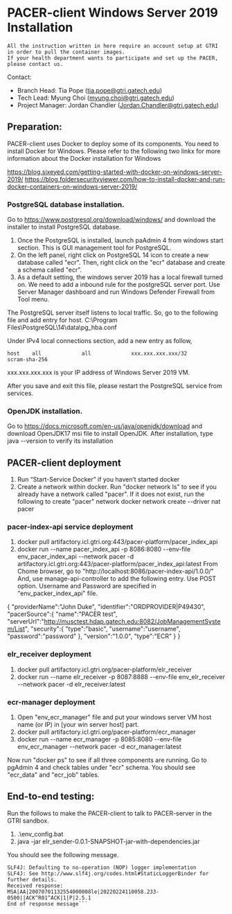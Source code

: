 # PACER-client Windows Server 2019 Installation

```
All the instruction written in here require an account setup at GTRI in order to pull the container images. 
If your health department wants to participate and set up the PACER, please contact us.
```

Contact:<br/>
* Branch Head: Tia Pope (tia.pope@gtri.gatech.edu)<br/>
* Tech Lead: Myung Choi (myung.choi@gtri.gatech.edu)<br/>
* Project Manager: Jordan Chandler (Jordan.Chandler@gtri.gatech.edu)


## Preparation: 
PACER-client uses Docker to deploy some of its components. 
You need to install Docker for Windows. Please refer to the following
two linkx for more information about the Docker installation for Windows

https://blog.sixeyed.com/getting-started-with-docker-on-windows-server-2019/
https://blog.foldersecurityviewer.com/how-to-install-docker-and-run-docker-containers-on-windows-server-2019/

### PostgreSQL database installation.
Go to https://www.postgresql.org/download/windows/ and download the installer to install
PostgreSQL database. 

1. Once the PostgreSQL is installed, launch paAdmin 4 from windows start section. This is GUI management
tool for PostgreSQL. 
2. On the left panel, right click on PostgreSQL 14 icon to create a new database called "ecr".
Then, right click on the "ecr" database and create a schema called "ecr". 
3. As a default setting, the windows server 2019 has a local firewall turned on. We need to add a
inbound rule for the postgreSQL server port. Use Server Manager dashboard and run Windows Defender Firewall
from Tool menu.

The PostgreSQL server itself listens to local traffic. So, go to the following file and add entry for host.
C:\Program Files\PostgreSQL\14\data\pg_hba.conf

Under IPv4 local connections section, add a new entry as follow,

```host    all             all             xxx.xxx.xxx.xxx/32            scram-sha-256```

xxx.xxx.xxx.xxx is your IP address of Windows Server 2019 VM.

After you save and exit this file, please restart the PostgreSQL service from services.

### OpenJDK installation.
Go to https://docs.microsoft.com/en-us/java/openjdk/download and download OpenJDK17 msi file
to install OpenJDK. After installation, type java --version to verify its installation

## PACER-client deployment
1. Run “Start-Service Docker” if you haven’t started docker
2. Create a network within docker. 
   Run "docker network ls" to see if you already have a network called "pacer". 
   If it does not exist, run the following to create "pacer" network
	docker network create --driver nat pacer

### pacer-index-api service deployment
1. docker pull artifactory.icl.gtri.org:443/pacer-platform/pacer_index_api
2. docker run --name pacer_index_api -p 8086:8080 --env-file env_pacer_index_api --network pacer -d artifactory.icl.gtri.org:443/pacer-platform/pacer_index_api:latest
From Chome browser, go to "http://localhost:8086/pacer-index-api/1.0.0/" And, use manage-api-controller to add
the following entry. Use POST option. Username and Password are specified in "env_packer_index_api" file.

 {
   "providerName":"John Duke",
   "identifier":"ORDPROVIDER|P49430",
   "pacerSource":{
      "name":"PACER test",
      "serverUrl":"http://musctest.hdap.gatech.edu:8082/JobManagementSystem/List",
      "security":{
         "type":"basic",
         "username":"username",
         "password":"password"
      },
      "version":"1.0.0",
      "type":"ECR"
   }
}

### elr_receiver deployment
1. docker pull artifactory.icl.gtri.org/pacer-platform/elr_receiver
2. docker run --name elr_receiver -p 8087:8888 --env-file env_elr_receiver --network pacer -d elr_receiver:latest

### ecr-manager deployment
1. Open "env_ecr_manager" file and put your windows server VM host name (or IP) in [your win server host] part.
2. docker pull artifactory.icl.gtri.org/pacer-platform/ecr_manager
3. docker run --name ecr_manager -p 8085:8080 --env-file env_ecr_manager --network pacer -d ecr_manager:latest

Now run "docker ps" to see if all three components are running. Go to pgAdmin 4 and check tables under "ecr" schema.
You should see "ecr_data" and "ecr_job" tables.

## End-to-end testing:
Run the follows to make the PACER-client to talk to PACER-server in the GTRI sandbox.

1. .\env_config.bat
2. java -jar elr_sender-0.0.1-SNAPSHOT-jar-with-dependencies.jar

You should see the following message.

```SLF4J: Failed to load class "org.slf4j.impl.StaticLoggerBinder".
SLF4J: Defaulting to no-operation (NOP) logger implementation
SLF4J: See http://www.slf4j.org/codes.html#StaticLoggerBinder for further details.
Received response:
MSA|AA|20070701132554000008le|20220224110058.233-0500||ACK^R01^ACK|1|P|2.5.1
End of response message```

